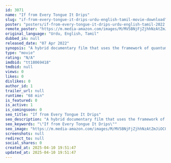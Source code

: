 ```yaml
---
id: 3071
name: "If from Every Tongue It Drips"
slug: "if-from-every-tongue-it-drips-urdu-english-tamil-movie-download"
poster: "posters/if-from-every-tongue-it-drips-urdu-english-tamil-2022.jpg"
remote_poster: "https://m.media-amazon.com/images/M/MV5BNjFjZjhhNzAtZmJiOC00NDM3LTgxNjgtZTMwMzY5ZWIyODgzXkEyXkFqcGc@._V1_SX300.jpg"
original_language: "Urdu, English, Tamil"
dubbed_in: null
released_date: "07 Apr 2022"
synopsis: "A hybrid documentary film that uses the framework of quantum physics to explore the ways that personal relationships and political movements at once transcend and challenge time, space, identity, and location. The film follows the..."
type: "movie"
rating: "N/A"
imdbid: "tt18069418"
tmdbid: null
views: 0
likes: 0
dislikes: 0
author_id: 1
trailer_url: null
runtime: "68 min"
is_featured: 0
is_active: 1
is_comingsoon: 0
seo_title: "If from Every Tongue It Drips"
seo_description: "A hybrid documentary film that uses the framework of quantum physics to explore the ways that personal relationships and political movements at once transcend and challenge time, space, identity, and location. The film follows the..."
seo_keywords: "\"If from Every Tongue It Drips\""
seo_image: "https://m.media-amazon.com/images/M/MV5BNjFjZjhhNzAtZmJiOC00NDM3LTgxNjgtZTMwMzY5ZWIyODgzXkEyXkFqcGc@._V1_SX300.jpg"
screenshots: null
redirect_to: null
social_shares: 0
created_at: 2025-04-10 19:51:47
updated_at: 2025-04-10 19:51:47
---
```


